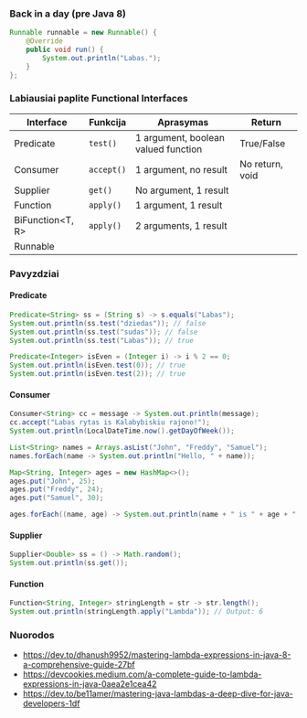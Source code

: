 ### **Back in a day (pre Java 8)**
```Java
Runnable runnable = new Runnable() {
    @Override
    public void run() {
        System.out.println("Labas.");
    }
};
```

### **Labiausiai paplite Functional Interfaces**
| **Interface** | **Funkcija** | **Aprasymas** | **Return** |
| ------------- | ------------ | ------------------------- | - |
| Predicate     | `test()`     | 1 argument, boolean valued function | True/False |
| Consumer      | `accept()`   | 1 argument, no result | No return, void |
| Supplier      | `get()`      | No argument, 1 result | |
| Function      | `apply()`    | 1 argument, 1 result| | |
| BiFunction<T, R> | `apply()` | 2 arguments, 1 result | |
| Runnable | | |

### **Pavyzdziai**
#### **Predicate**
```Java
Predicate<String> ss = (String s) -> s.equals("Labas");
System.out.println(ss.test("dziedas")); // false
System.out.println(ss.test("sudas")); // false
System.out.println(ss.test("Labas")); // true

Predicate<Integer> isEven = (Integer i) -> i % 2 == 0;
System.out.println(isEven.test(0)); // true
System.out.println(isEven.test(2)); // true
```

#### **Consumer**
```Java
Consumer<String> cc = message -> System.out.println(message);
cc.accept("Labas rytas is Kalabybiskiu rajono!");
System.out.println(LocalDateTime.now().getDayOfWeek());

List<String> names = Arrays.asList("John", "Freddy", "Samuel");
names.forEach(name -> System.out.println("Hello, " + name));

Map<String, Integer> ages = new HashMap<>();
ages.put("John", 25);
ages.put("Freddy", 24);
ages.put("Samuel", 30);

ages.forEach((name, age) -> System.out.println(name + " is " + age + " years old"));
```

#### **Supplier**
```Java
Supplier<Double> ss = () -> Math.random();
System.out.println(ss.get());
```

#### **Function**
```Java
Function<String, Integer> stringLength = str -> str.length();
System.out.println(stringLength.apply("Lambda")); // Output: 6
```

### **Nuorodos**
- https://dev.to/dhanush9952/mastering-lambda-expressions-in-java-8-a-comprehensive-guide-27bf
- https://devcookies.medium.com/a-complete-guide-to-lambda-expressions-in-java-0aea2e1cea42
- https://dev.to/be11amer/mastering-java-lambdas-a-deep-dive-for-java-developers-1df
